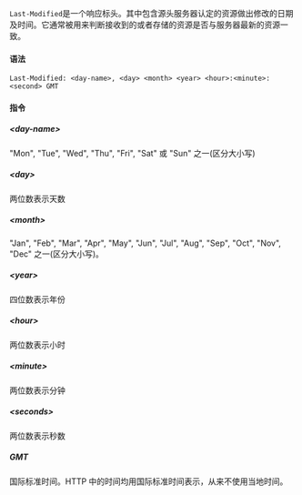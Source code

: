 `Last-Modified`是一个响应标头。其中包含源头服务器认定的资源做出修改的日期及时间。它通常被用来判断接收到的或者存储的资源是否与服务器最新的资源一致。
#### 语法
```
Last-Modified: <day-name>, <day> <month> <year> <hour>:<minute>:<second> GMT
```
#### 指令
##### \<day-name>
"Mon", "Tue", "Wed", "Thu", "Fri", "Sat" 或 "Sun" 之一(区分大小写)
##### \<day>
两位数表示天数
##### \<month>
"Jan", "Feb", "Mar", "Apr", "May", "Jun", "Jul", "Aug", "Sep", "Oct", "Nov", "Dec" 之一(区分大小写)。
##### \<year>
四位数表示年份
##### \<hour>
两位数表示小时
##### \<minute>
两位数表示分钟
##### \<seconds>
两位数表示秒数
##### GMT
国际标准时间。HTTP 中的时间均用国际标准时间表示，从来不使用当地时间。